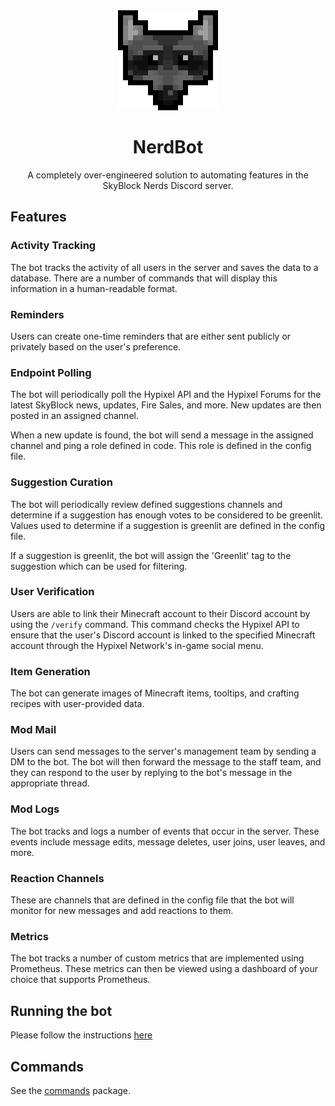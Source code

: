 <div style="text-align: center;">
    <img src="assets/images/icon.png">
    <h1>NerdBot</h1>
    <p>A completely over-engineered solution to automating features in the SkyBlock Nerds Discord server.</p>
</div>

## Features

### Activity Tracking

The bot tracks the activity of all users in the server and saves the data to a database. There are a number of commands
that will display this information in a human-readable format.

### Reminders

Users can create one-time reminders that are either sent publicly or privately based on the user's preference.

### Endpoint Polling

The bot will periodically poll the Hypixel API and the Hypixel Forums for the latest SkyBlock news, updates, Fire Sales,
and more. New updates are then posted in an assigned channel.

When a new update is found, the bot will send a message in the assigned channel and ping a role defined in code. This
role is defined in the config file.

### Suggestion Curation

The bot will periodically review defined suggestions channels and determine if a suggestion has enough votes to be
considered to be greenlit. Values used to determine if a suggestion is greenlit are defined in the config file.

If a suggestion is greenlit, the bot will assign the 'Greenlit' tag to the suggestion which can be used for filtering.

### User Verification

Users are able to link their Minecraft account to their Discord account by using the `/verify` command. This command
checks the Hypixel API to ensure that the user's Discord account is linked to the specified Minecraft account through
the Hypixel Network's in-game social menu.

### Item Generation

The bot can generate images of Minecraft items, tooltips, and crafting recipes with user-provided data.

### Mod Mail

Users can send messages to the server's management team by sending a DM to the bot. The bot will then forward the
message to the staff team, and they can respond to the user by replying to the bot's message in the appropriate thread.

### Mod Logs

The bot tracks and logs a number of events that occur in the server. These events include message edits, message
deletes, user joins, user leaves, and more.

### Reaction Channels

These are channels that are defined in the config file that the bot will monitor for new messages and add reactions to
them.

### Metrics

The bot tracks a number of custom metrics that are implemented using Prometheus. These metrics can then be viewed using
a dashboard of your choice that supports Prometheus.

## Running the bot

Please follow the instructions [here](https://github.com/TheMGRF/NerdBot/blob/master/CONTRIBUTING.md)

## Commands

See the [commands](https://github.com/TheMGRF/NerdBot/tree/master/src/main/java/net/hypixel/nerdbot/command) package.
